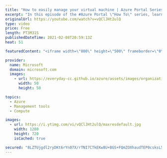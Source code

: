 ```yaml
---
title: "How to easily manage your virtual machine | Azure Portal Series"
excerpt: "In this episode of the #Azure Portal \"How To\" series, learn about the new virtual machine (VM) overview experience, including new ways to quickly get started using your virtual machine.   Try out these features in the Azure portal: https://portal.azure.com   Keep connected on Twitter: https://twitter.com/AzurePortal"
originalUrl: https://youtube.com/watch?v=vQClJHt2ulQ
type: video
price: Free
length: PT3M31S
publishedDateTime: 2021-02-08T20:59:13Z
heat: 51

featuredContent: "<iframe width=\"800\" height=\"500\" frameborder=\"0\" src=\"https://www.youtube.com/embed/vQClJHt2ulQ\" allow=\"accelerometer; autoplay; encrypted-media; gyroscope; picture-in-picture\" allowfullscreen></iframe>"

provider:
  name: Microsoft
  domain: microsoft.com
  images:
    - url: https://everyday-cc.github.io/azure/assets/images/organizations/microsoft.com-50x50.jpg
      width: 50
      height: 50

topics:
  - Azure
  - Management tools
  - Compute

images:
  - url: https://i.ytimg.com/vi/vQClJHt2ulQ/maxresdefault.jpg
    width: 1280
    height: 720
    isCached: true

secured: "8LZTUjgdl2ryDKt6rYn07X/rTNI7CTkEKw8U+BGS+FQmZOXhaudTEP0csksL54wSyS1y2FPBIvcTlWYugKgBB5E/kNTZWkNV/PfVfBqcBTBpl8ey+6gOGHNREjpBJ23ifKdWzNYU6pCsWv0QmZ3+pY8+e/gO8Cwx+d4UyPZkw6FbDWHqNlGDkh6CHKBlmanUU0Dy66osnkkrF5BeG6+oD5j6YOXLeitKvzXpTJcVFnSHu8TfH5XBY4FoXC55PXZedJmAcyg0OJiLfQ0dZynyRWC30tWtXa14vnLHyHBRoikgeD+gqSxqTSy8WhNbjrMdWm6UV2ZT51ykwSikEOJ5wQOIUuNQsMC84j3VejasEgaRv7lJKY4aysoQrH1WXbbfST7TEfYOMTRM49v2AKiDfIIP7DAv+gI5hXAmZFD1aSs=;fCPnOM2vMfxW1J+k66zMXg=="
---
```


